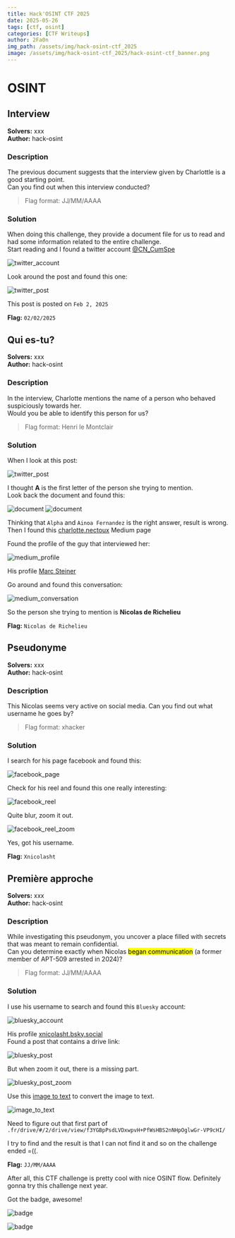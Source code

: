 ```yaml
---
title: Hack'OSINT CTF 2025
date: 2025-05-26
tags: [ctf, osint]
categories: [CTF Writeups]
author: 2Fa0n
img_path: /assets/img/hack-osint-ctf_2025
image: /assets/img/hack-osint-ctf_2025/hack-osint-ctf_banner.png
---
```


# OSINT
## Interview
**Solvers:** xxx <br>
**Author:** hack-osint

### Description
The previous document suggests that the interview given by Charlottle is a good starting point. <br>
Can you find out when this interview conducted? <br>
> Flag format: JJ/MM/AAAA

### Solution
When doing this challenge, they provide a document file for us to read and had some information related to the entire challenge. <br>
Start reading and I found a twitter account [@CN_CumSpe](https://x.com/cn_cumspe) <br>

![twitter_account](/assets/img/hack-osint-ctf_2025/twitter_account.png)

Look around the post and found this one: <br>

![twitter_post](/assets/img/hack-osint-ctf_2025/twitter_post.png)

This post is posted on `Feb 2, 2025` <br>

**Flag:** `02/02/2025`

## Qui es-tu?
**Solvers:** xxx <br>
**Author:** hack-osint

### Description
In the interview, Charlotte mentions the name of a person who behaved suspiciously towards her. <br>
Would you be able to identify this person for us? <br>
> Flag format: Henri le Montclair

### Solution
When I look at this post: <br>

![twitter_post](/assets/img/hack-osint-ctf_2025/twitter_post2.png)

I thought **A** is the first letter of the person she trying to mention. <br>
Look back the document and found this: <br>

![document](/assets/img/hack-osint-ctf_2025/document.png)
![document](/assets/img/hack-osint-ctf_2025/document2.png)

Thinking that `Alpha` and `Ainoa Fernandez` is the right answer, result is wrong. <br>
Then I found this [charlotte.nectoux](https://medium.com/@charlotte.nectoux/following) Medium page <br>

Found the profile of the guy that interviewed her: <br>

![medium_profile](/assets/img/hack-osint-ctf_2025/medium_profile.png)

His profile [Marc Steiner](https://medium.com/@marcsteinerdailynews) <br>

Go around and found this conversation: <br>

![medium_conversation](/assets/img/hack-osint-ctf_2025/medium_conversation.png)

So the person she trying to mention is **Nicolas de Richelieu** <br>

**Flag:** `Nicolas de Richelieu`

## Pseudonyme
**Solvers:** xxx <br>
**Author:** hack-osint

### Description
This Nicolas seems very active on social media. Can you find out what username he goes by? <br>
> Flag format: xhacker

### Solution
I search for his page facebook and found this: <br>

![facebook_page](/assets/img/hack-osint-ctf_2025/facebook_page.png)

Check for his reel and found this one really interesting: <br>

![facebook_reel](/assets/img/hack-osint-ctf_2025/facebook_reel.png)

Quite blur, zoom it out. <br>

![facebook_reel_zoom](/assets/img/hack-osint-ctf_2025/facebook_reel_zoom.png)

Yes, got his username. <br>

**Flag:** `Xnicolasht`

## Première approche
**Solvers:** xxx <br>
**Author:** hack-osint

### Description
While investigating this pseudonym, you uncover a place filled with secrets that was meant to remain confidential. <br>
Can you determine exactly when Nicolas <mark>began communication</mark> (a former member of APT-509 arrested in 2024)? <br>
> Flag format: JJ/MM/AAAA

### Solution
I use his username to search and found this `Bluesky` account: <br>

![bluesky_account](/assets/img/hack-osint-ctf_2025/bluesky_account.png)

His profile [xnicolasht.bsky.social](https://bsky.app/profile/xnicolasht.bsky.social) <br>
Found a post that contains a drive link: <br>

![bluesky_post](/assets/img/hack-osint-ctf_2025/bluesky_post.png)

But when zoom it out, there is a missing part. <br>

![bluesky_post_zoom](/assets/img/hack-osint-ctf_2025/bluesky_post_zoom.png)

Use this [image to text](https://www.imagetotext.info/) to convert the image to text. <br>

![image_to_text](/assets/img/hack-osint-ctf_2025/image_to_text.png)

Need to figure out that first part of `.fr/drive/#/2/drive/view/f3YGBpPsdLVDxwpvH+PfWsHBS2nNHpOglwGr-VP9cHI/` <br>

I try to find and the result is that I can not find it and so on the challenge ended =((. <br>

**Flag:** `JJ/MM/AAAA`

After all, this CTF challenge is pretty cool with nice OSINT flow. Definitely gonna try this challenge next year. <br>

Got the badge, awesome! <br>

![badge](/assets/img/hack-osint-ctf_2025/badge.png)

![badge](/assets/img/hack-osint-ctf_2025/badge2.png)
